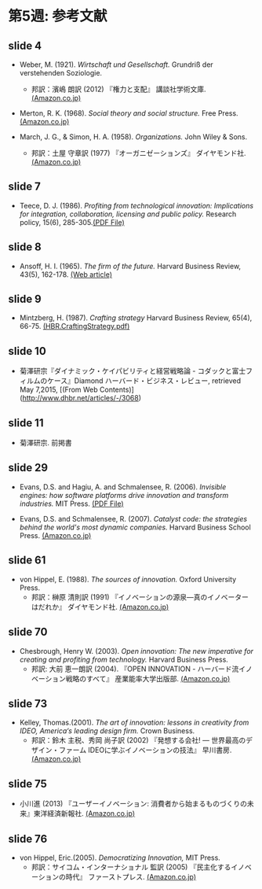 # 第5週: 参考文献
## slide 4
- Weber, M. (1921).  _Wirtschaft und Gesellschaft._ Grundriß der verstehenden Soziologie.
  - 邦訳：濱嶋 朗訳 (2012) 『権力と支配』 講談社学術文庫.
[(Amazon.co.jp)](http://www.amazon.co.jp/dp/4062920913)

- Merton, R. K. (1968). _Social theory and social structure._ Free Press.
[(Amazon.co.jp)](http://www.amazon.co.jp/dp/0029211301)

- March, J. G., & Simon, H. A. (1958). _Organizations._ John Wiley & Sons.
  - 邦訳：土屋 守章訳 (1977) 『オーガニゼーションズ』 ダイヤモンド社.
[(Amazon.co.jp)](http://www.amazon.co.jp/2-G/dp/4478021767/ref=dp_ob_title_bk)

## slide 7
- Teece, D. J. (1986). _Profiting from technological innovation: Implications for integration, collaboration, licensing and public policy._ 
Research policy, 15(6), 285-305.[(PDF File)](https://bdpems.wiwi.hu-berlin.de/portal/sites/default/files/Teece%20-%201986%20-%20Profiting%20from%20technological%20innovation%20Implications%20for%20integration,%20collaboration,%20licensing%20and%20public%20policy%20(upload)%20.pdf)

## slide 8
- Ansoff, H. I. (1965). _The firm of the future._ Harvard Business Review, 43(5), 162-178. [(Web article)](https://hbr.org/1965/09/the-firm-of-the-future)

## slide 9
- Mintzberg, H. (1987). _Crafting strategy_ Harvard Business Review, 65(4), 66-75.
[(HBR.CraftingStrategy.pdf)](http://home.kelley.iupui.edu/kwendeln/J411Articles/HBR.CraftingStrategy.pdf) 

## slide 10
- 菊澤研宗『ダイナミック・ケイパビリティと経営戦略論 - コダックと富士フィルムのケース』Diamond ハーバード・ビジネス・レビュー,
retrieved May 7,2015, [(From Web Contents)] (http://www.dhbr.net/articles/-/3068)

## slide 11
- 菊澤研宗. 前掲書

## slide 29
- Evans, D.S. and Hagiu, A. and Schmalensee, R. (2006). _Invisible engines: how software platforms drive innovation and transform industries._ MIT Press.
[(PDF File)](https://mitpress.mit.edu/sites/default/files/titles/content/9780262050852_Download_the_full_text.pdf)

- Evans, D.S. and Schmalensee, R. (2007). _Catalyst code: the strategies behind the world's most dynamic companies._ Harvard Business School Press.
[(Amazon.co.jp)](http://www.amazon.co.jp/Catalyst-Code-Strategies-Dynamic-Companies/dp/1422101991)

## slide 61
- von Hippel, E. (1988). _The sources of innovation._ Oxford University Press.
  - 邦訳：榊原 清則訳 (1991) 『イノベーションの源泉―真のイノベーターはだれか』 ダイヤモンド社.
[(Amazon.co.jp)](http://www.amazon.co.jp/dp/4478370672)

## slide 70
- Chesbrough, Henry W. (2003). _Open innovation: The new imperative for creating and profiting from technology._ Harvard Business Press.
  - 邦訳: 大前 恵一朗訳 (2004). 『OPEN INNOVATION - ハーバード流イノベーション戦略のすべて』 産業能率大学出版部.
[(Amazon.co.jp)](http://www.amazon.co.jp/dp/4382055431)

## slide 73
- Kelley, Thomas.(2001). _The art of innovation: lessons in creativity from IDEO, America‘s leading design firm._ Crown Business.
  - 邦訳：鈴木 主税、秀岡 尚子訳 (2002) 『発想する会社! ― 世界最高のデザイン・ファーム IDEOに学ぶイノベーションの技法』 早川書房.
[(Amazon.co.jp)](http://www.amazon.co.jp/dp/415208426X)

## slide 75
- 小川進 (2013) 『ユーザーイノベーション: 消費者から始まるものづくりの未来』東洋経済新報社.
[(Amazon.co.jp)](http://www.amazon.co.jp/dp/4492533354)

## slide 76
- von Hippel, Eric.(2005). _Democratizing Innovation,_ MIT Press. 
  - 邦訳：サイコム・インターナショナル 監訳 (2005) 『民主化するイノベーションの時代』 ファーストプレス.
[(Amazon.co.jp)](http://www.amazon.co.jp/dp/4903241076)
